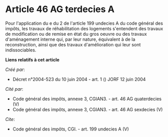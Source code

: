 # Article 46 AG terdecies A

Pour l'application du e du 2 de l'article 199 undecies A du code général des impôts, les travaux de réhabilitation des
logements s'entendent des travaux de modification ou de remise en état du gros oeuvre ou des travaux d'aménagement interne
qui, par leur nature, équivalent à de la reconstruction, ainsi que des travaux d'amélioration qui leur sont indissociables.

**Liens relatifs à cet article**

_Créé par_:

  - Décret n°2004-523 du 10 juin 2004 - art. 1 () JORF 12 juin 2004

_Cité par_:

  - Code général des impôts, annexe 3, CGIAN3. - art. 46 AG quaterdecies (V)
  - Code général des impôts, annexe 3, CGIAN3. - art. 46 AG sexdecies (V)

_Cite_:

  - Code général des impôts, CGI. - art. 199 undecies A (V)
